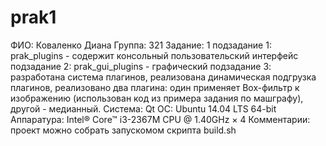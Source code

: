# prak1
ФИО: Коваленко Диана 
Группа: 321
Задание: 1 
подзадание 1: prak_plugins - содержит консольный пользовательский интерфейс
подзадание 2: prak_gui_plugins - графический
подзадание 3: разработана система плагинов,
	реализована динамическая подгрузка плагинов,
	реализовано два плагина: один применяет Box-фильтр к изображению 
	(использован код из примера задания по машграфу), другой - медианный.
Система: Qt
ОС: Ubuntu 14.04 LTS 64-bit
Аппаратура: Intel® Core™ i3-2367M CPU @ 1.40GHz × 4
Комментарии: проект можно собрать запускомом скрипта build.sh

